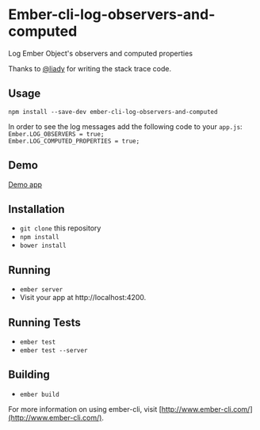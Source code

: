 # Ember-cli-log-observers-and-computed

Log Ember Object's observers and computed properties

Thanks to [@liady](https://github.com/liady) for writing the stack trace code.
## Usage

`npm install --save-dev ember-cli-log-observers-and-computed`  

In order to see the log messages add the following code to your `app.js`:  
`Ember.LOG_OBSERVERS = true;`  
`Ember.LOG_COMPUTED_PROPERTIES = true;`


## Demo

[Demo app](http://ramybenaroya.github.io/ember-cli-log-observers-and-computed/)


## Installation

* `git clone` this repository
* `npm install`
* `bower install`

## Running

* `ember server`
* Visit your app at http://localhost:4200.

## Running Tests

* `ember test`
* `ember test --server`

## Building

* `ember build`

For more information on using ember-cli, visit [http://www.ember-cli.com/](http://www.ember-cli.com/).
